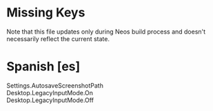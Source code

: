# Missing Keys
Note that this file updates only during Neos build process and doesn't necessarily reflect the current state.

# Spanish [es]
Settings.AutosaveScreenshotPath  
Desktop.LegacyInputMode.On  
Desktop.LegacyInputMode.Off  


